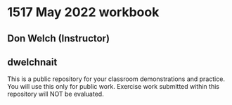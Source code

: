 # 1517 May 2022 workbook

## Don Welch (Instructor)

## dwelchnait

This is a public repository for your classroom demonstrations and practice. You will use this only for public work. Exercise work submitted within this repository will NOT be evaluated.
